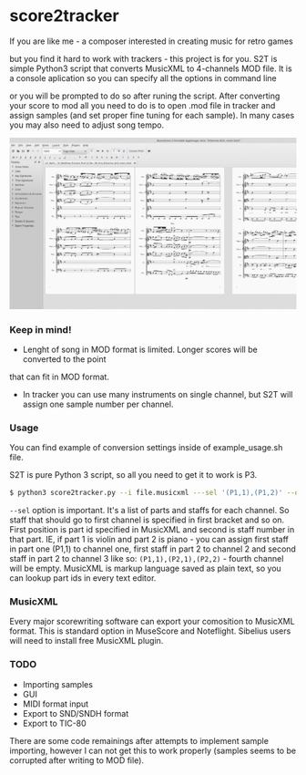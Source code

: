 # score2tracker
If you are like me - a composer interested in creating music for retro games
<!-- deleted the comma --> 
but you find it hard to work with trackers - this project is for you.
S2T is simple Python3 script that converts MusicXML to 4-channels MOD file.
It is a console aplication so you can specify all the options in command line
<!-- deleted a comma - line 4 --> or you will be prompted to do so after runing the script. After converting your score to mod all you need to do is to open .mod file in tracker and assign samples (and set proper fine tuning for each sample). In many cases you may also need to adjust song tempo.

![demo](https://raw.githubusercontent.com/przem360/score2tracker/master/demo.gif)



### Keep in mind!

  - Lenght of song in MOD format is limited. Longer scores will be converted to the point
  <!-- "point" instead of "poit" -->that can fit in MOD format.
  - In tracker you can use many instruments on single channel, but S2T will assign one sample number per channel.

### Usage

You can find example of conversion settings inside of example_usage.sh file.

S2T is pure Python 3 script, so all you need to get it to work is P3.

```sh
$ python3 score2tracker.py --i file.musicxml ---sel '(P1,1),(P1,2)' --o file.mod
```

`--sel` option is important. It's a list of parts and staffs for each channel. So staff that should go to first channel is specified in first bracket and so on. First position is part id specified in MusicXML and second is staff number in that part. IE, if part 1 is violin and part 2 is piano - you can assign first staff in part one (P1,1) to channel one, first staff in part 2 to channel 2 and second staff in part 2 to channel 3 like so: `(P1,1),(P2,1),(P2,2)` - fourth channel will be empty.
MusicXML is markup language saved as plain text, so you can lookup part ids in every text editor.

### MusicXML

Every major scorewriting software can export your comosition to MusicXML format. This is standard option in MuseScore and Noteflight. Sibelius users will need to install free MusicXML plugin.

### TODO

 - Importing samples
 - GUI
 - MIDI format input
 - Export to SND/SNDH format
 - Export to TIC-80

There are some code remainings after attempts to implement sample importing, however I can not get this to work properly (samples seems to be corrupted after writing to MOD file).
